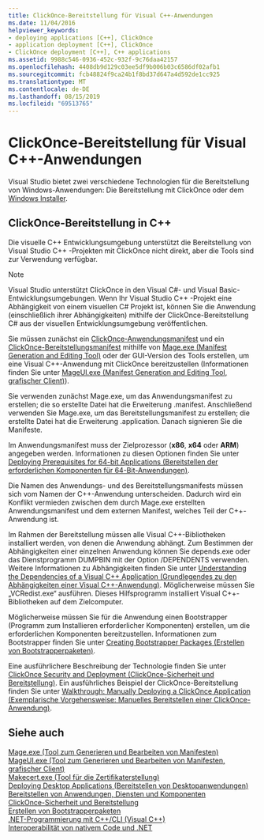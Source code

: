 ```yaml
---
title: ClickOnce-Bereitstellung für Visual C++-Anwendungen
ms.date: 11/04/2016
helpviewer_keywords:
- deploying applications [C++], ClickOnce
- application deployment [C++], ClickOnce
- ClickOnce deployment [C++], C++ applications
ms.assetid: 9988c546-0936-452c-932f-9c76daa42157
ms.openlocfilehash: 4408db9d129c03ee5df9b006b03c6586df02afb1
ms.sourcegitcommit: fcb48824f9ca24b1f8bd37d647a4d592de1cc925
ms.translationtype: MT
ms.contentlocale: de-DE
ms.lasthandoff: 08/15/2019
ms.locfileid: "69513765"
---
```

# <a name="clickonce-deployment-for-visual-c-applications"></a>ClickOnce-Bereitstellung für Visual C++-Anwendungen

Visual Studio bietet zwei verschiedene Technologien für die Bereitstellung von Windows-Anwendungen: Die Bereitstellung mit ClickOnce oder dem [Windows Installer](/windows/win32/Msi/windows-installer-portal).

## <a name="clickonce-deployment-in-c"></a>ClickOnce-Bereitstellung in C++

Die visuelle C++ Entwicklungsumgebung unterstützt die Bereitstellung von Visual Studio C++ -Projekten mit ClickOnce nicht direkt, aber die Tools sind zur Verwendung verfügbar.

> [!NOTE]
>  Visual Studio unterstützt ClickOnce in den Visual C#- und Visual Basic-Entwicklungsumgebungen. Wenn Ihr Visual Studio C++ -Projekt eine Abhängigkeit von einem visuellen C# Projekt ist, können Sie die Anwendung (einschließlich ihrer Abhängigkeiten) mithilfe der ClickOnce-Bereitstellung C# aus der visuellen Entwicklungsumgebung veröffentlichen.

Sie müssen zunächst ein [ClickOnce-Anwendungsmanifest](/visualstudio/deployment/clickonce-application-manifest) und ein [ClickOnce-Bereitstellungsmanifest](/visualstudio/deployment/clickonce-deployment-manifest) mithilfe von [Mage.exe (Manifest Generation and Editing Tool)](/dotnet/framework/tools/mage-exe-manifest-generation-and-editing-tool) oder der GUI-Version des Tools erstellen, um eine Visual C++-Anwendung mit ClickOnce bereitzustellen (Informationen finden Sie unter [MageUI.exe (Manifest Generation and Editing Tool, grafischer Client)](/dotnet/framework/tools/mageui-exe-manifest-generation-and-editing-tool-graphical-client)).

Sie verwenden zunächst Mage.exe, um das Anwendungsmanifest zu erstellen; die so erstellte Datei hat die Erweiterung .manifest. Anschließend verwenden Sie Mage.exe, um das Bereitstellungsmanifest zu erstellen; die erstellte Datei hat die Erweiterung .application. Danach signieren Sie die Manifeste.

Im Anwendungsmanifest muss der Zielprozessor (**x86**, **x64** oder **ARM**) angegeben werden. Informationen zu diesen Optionen finden Sie unter [Deploying Prerequisites for 64-bit Applications (Bereitstellen der erforderlichen Komponenten für 64-Bit-Anwendungen)](/visualstudio/deployment/deploying-prerequisites-for-64-bit-applications).

Die Namen des Anwendungs- und des Bereitstellungsmanifests müssen sich vom Namen der C++-Anwendung unterscheiden. Dadurch wird ein Konflikt vermieden zwischen dem durch Mage.exe erstellten Anwendungsmanifest und dem externen Manifest, welches Teil der C++-Anwendung ist.

Im Rahmen der Bereitstellung müssen alle Visual C++-Bibliotheken installiert werden, von denen die Anwendung abhängt. Zum Bestimmen der Abhängigkeiten einer einzelnen Anwendung können Sie depends.exe oder das Dienstprogramm DUMPBIN mit der Option /DEPENDENTS verwenden. Weitere Informationen zu Abhängigkeiten finden Sie unter [Understanding the Dependencies of a Visual C++ Application (Grundlegendes zu den Abhängigkeiten einer Visual C++-Anwendung)](understanding-the-dependencies-of-a-visual-cpp-application.md). Möglicherweise müssen Sie „VCRedist.exe“ ausführen. Dieses Hilfsprogramm installiert Visual C++-Bibliotheken auf dem Zielcomputer.

Möglicherweise müssen Sie für die Anwendung einen Bootstrapper (Programm zum Installieren erforderlicher Komponenten) erstellen, um die erforderlichen Komponenten bereitzustellen. Informationen zum Bootstrapper finden Sie unter [Creating Bootstrapper Packages (Erstellen von Bootstrapperpaketen)](/visualstudio/deployment/creating-bootstrapper-packages).

Eine ausführlichere Beschreibung der Technologie finden Sie unter [ClickOnce Security and Deployment (ClickOnce-Sicherheit und Bereitstellung)](/visualstudio/deployment/clickonce-security-and-deployment). Ein ausführliches Beispiel der ClickOnce-Bereitstellung finden Sie unter [Walkthrough: Manually Deploying a ClickOnce Application (Exemplarische Vorgehensweise: Manuelles Bereitstellen einer ClickOnce-Anwendung)](/visualstudio/deployment/walkthrough-manually-deploying-a-clickonce-application).

## <a name="see-also"></a>Siehe auch

[Mage.exe (Tool zum Generieren und Bearbeiten von Manifesten)](/dotnet/framework/tools/mage-exe-manifest-generation-and-editing-tool)<br>
[MageUI.exe (Tool zum Generieren und Bearbeiten von Manifesten, grafischer Client)](/dotnet/framework/tools/mageui-exe-manifest-generation-and-editing-tool-graphical-client)<br>
[Makecert.exe (Tool für die Zertifikaterstellung)](/windows/win32/SecCrypto/makecert)<br>
[Deploying Desktop Applications (Bereitstellen von Desktopanwendungen)](deploying-native-desktop-applications-visual-cpp.md)<br>
[Bereitstellen von Anwendungen, Diensten und Komponenten](/visualstudio/deployment/deploying-applications-services-and-components)<br>
[ClickOnce-Sicherheit und Bereitstellung](/visualstudio/deployment/clickonce-security-and-deployment)<br>
[Erstellen von Bootstrapperpaketen](/visualstudio/deployment/creating-bootstrapper-packages)<br>
[.NET-Programmierung mit C++/CLI (Visual C++)](../dotnet/dotnet-programming-with-cpp-cli-visual-cpp.md)<br>
[Interoperabilität von nativem Code und .NET](../dotnet/native-and-dotnet-interoperability.md)
